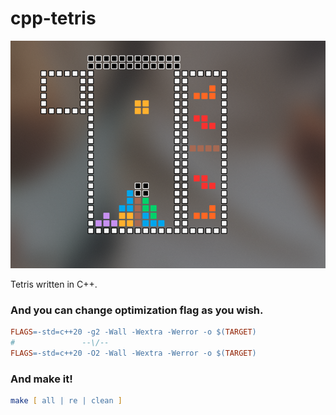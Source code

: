 # cpp-tetris

![Image](./res/git/screenshot1.png)

Tetris written in C++.

### And you can change optimization flag as you wish.
```Makefile
FLAGS=-std=c++20 -g2 -Wall -Wextra -Werror -o $(TARGET)
#               --\/--
FLAGS=-std=c++20 -O2 -Wall -Wextra -Werror -o $(TARGET)
```

### And make it!
```zsh
make [ all | re | clean ]
```
